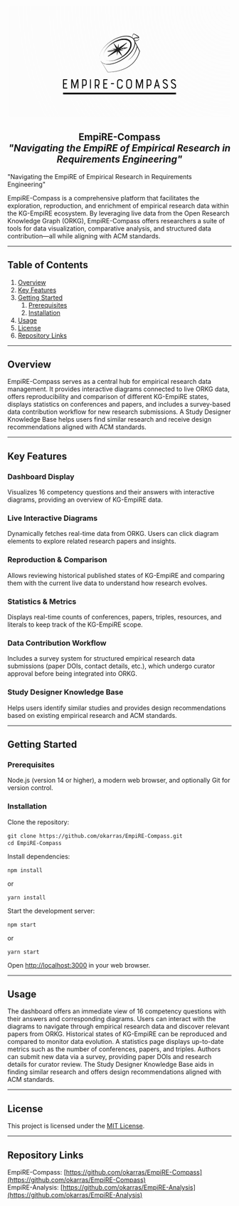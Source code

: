 <!-- PROJECT LOGO -->
<br />
<div align="center">
  <a href="https://github.com/okarras/EmpiRE-Compass">
    <img src="logo.png" alt="Logo" width="500" height="250">
  </a>
</div>
<h2 align="center">EmpiRE-Compass<br/>
<i>"Navigating the EmpiRE of Empirical Research in Requirements Engineering"</i></h2>

<!-- <p>
  <img src="https://user-images.githubusercontent.com/PLACEHOLDER/logo.png" alt="EmpiRE-Compass Logo" width="300" />
</p> -->

"Navigating the EmpiRE of Empirical Research in Requirements Engineering"

EmpiRE-Compass is a comprehensive platform that facilitates the exploration, reproduction, and enrichment of empirical research data within the KG-EmpiRE ecosystem. By leveraging live data from the Open Research Knowledge Graph (ORKG), EmpiRE-Compass offers researchers a suite of tools for data visualization, comparative analysis, and structured data contribution—all while aligning with ACM standards.

---

## Table of Contents

1. [Overview](#overview)  
2. [Key Features](#key-features)  
3. [Getting Started](#getting-started)  
   1. [Prerequisites](#prerequisites)  
   2. [Installation](#installation)  
4. [Usage](#usage)  
5. [License](#license)  
6. [Repository Links](#repository-links)

---

## Overview

EmpiRE-Compass serves as a central hub for empirical research data management. It provides interactive diagrams connected to live ORKG data, offers reproducibility and comparison of different KG-EmpiRE states, displays statistics on conferences and papers, and includes a survey-based data contribution workflow for new research submissions. A Study Designer Knowledge Base helps users find similar research and receive design recommendations aligned with ACM standards.

<!-- <p>
  <img src="https://user-images.githubusercontent.com/PLACEHOLDER/demo-screenshot.png" alt="EmpiRE-Compass Screenshot" width="700" />
</p> -->

---

## Key Features

### Dashboard Display
Visualizes 16 competency questions and their answers with interactive diagrams, providing an overview of KG-EmpiRE data.

### Live Interactive Diagrams
Dynamically fetches real-time data from ORKG. Users can click diagram elements to explore related research papers and insights.

### Reproduction & Comparison
Allows reviewing historical published states of KG-EmpiRE and comparing them with the current live data to understand how research evolves.

### Statistics & Metrics
Displays real-time counts of conferences, papers, triples, resources, and literals to keep track of the KG-EmpiRE scope.

### Data Contribution Workflow
Includes a survey system for structured empirical research data submissions (paper DOIs, contact details, etc.), which undergo curator approval before being integrated into ORKG.

### Study Designer Knowledge Base
Helps users identify similar studies and provides design recommendations based on existing empirical research and ACM standards.

---

## Getting Started

### Prerequisites

Node.js (version 14 or higher), a modern web browser, and optionally Git for version control.

### Installation

Clone the repository:
```
git clone https://github.com/okarras/EmpiRE-Compass.git
cd EmpiRE-Compass
```

Install dependencies:
```
npm install
```
or
```
yarn install
```

Start the development server:
```
npm start
```
or
```
yarn start
```

Open [http://localhost:3000](http://localhost:3000) in your web browser.

---

## Usage

The dashboard offers an immediate view of 16 competency questions with their answers and corresponding diagrams. Users can interact with the diagrams to navigate through empirical research data and discover relevant papers from ORKG. Historical states of KG-EmpiRE can be reproduced and compared to monitor data evolution. A statistics page displays up-to-date metrics such as the number of conferences, papers, and triples. Authors can submit new data via a survey, providing paper DOIs and research details for curator review. The Study Designer Knowledge Base aids in finding similar research and offers design recommendations aligned with ACM standards.

---

## License

This project is licensed under the [MIT License](LICENSE).

---

## Repository Links

EmpiRE-Compass: [https://github.com/okarras/EmpiRE-Compass](https://github.com/okarras/EmpiRE-Compass)  
EmpiRE-Analysis: [https://github.com/okarras/EmpiRE-Analysis](https://github.com/okarras/EmpiRE-Analysis)
